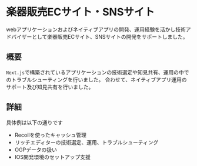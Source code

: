 # 楽器販売ECサイト・SNSサイト

webアプリケーションおよびネイティブアプリの開発、運用経験を活かし技術アドバイザーとして楽器販売ECサイト、SNSサイトの開発をサポートしました。

## 概要

`Next.js`で構築されているアプリケーションの技術選定や知見共有、運用の中でのトラブルシューティングを行いました。
合わせて、ネイティブアプリ運用のサポート及び知見共有を行いました。

## 詳細

具体例は以下の通りです

- Recoilを使ったキャッシュ管理
- リッチエディターの技術選定、運用、トラブルシューティング
- OGPデータの扱い
- IOS開発環境のセットアップ支援
